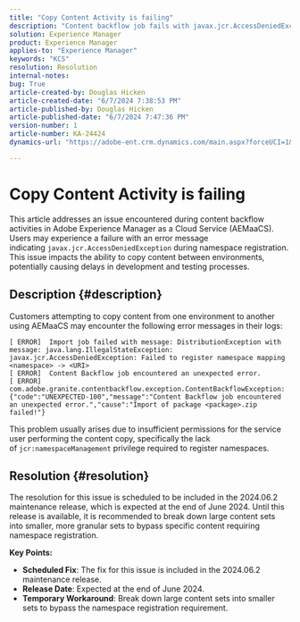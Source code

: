 ```yaml
---
title: "Copy Content Activity is failing"
description: "Content backflow job fails with javax.jcr.AccessDeniedException during namespace registration."
solution: Experience Manager
product: Experience Manager
applies-to: "Experience Manager"
keywords: "KCS"
resolution: Resolution
internal-notes: 
bug: True
article-created-by: Douglas Hicken
article-created-date: "6/7/2024 7:38:53 PM"
article-published-by: Douglas Hicken
article-published-date: "6/7/2024 7:47:36 PM"
version-number: 1
article-number: KA-24424
dynamics-url: "https://adobe-ent.crm.dynamics.com/main.aspx?forceUCI=1&pagetype=entityrecord&etn=knowledgearticle&id=e177a68b-0525-ef11-840b-6045bd02b206"

---
```

# Copy Content Activity is failing


This article addresses an issue encountered during content backflow activities in Adobe Experience Manager as a Cloud Service (AEMaaCS). Users may experience a failure with an error message indicating `javax.jcr.AccessDeniedException` during namespace registration. This issue impacts the ability to copy content between environments, potentially causing delays in development and testing processes.

## Description {#description}


Customers attempting to copy content from one environment to another using AEMaaCS may encounter the following error messages in their logs:


```plaintext
[ ERROR]  Import job failed with message: DistributionException with message: java.lang.IllegalStateException: javax.jcr.AccessDeniedException: Failed to register namespace mapping <namespace> -> <URI>
[ ERROR]  Content Backflow job encountered an unexpected error.
[ ERROR]  com.adobe.granite.contentbackflow.exception.ContentBackflowException: {"code":"UNEXPECTED-100","message":"Content Backflow job encountered an unexpected error.","cause":"Import of package <package>.zip failed!"}
```


This problem usually arises due to insufficient permissions for the service user performing the content copy, specifically the lack of `jcr:namespaceManagement` privilege required to register namespaces.


## Resolution {#resolution}


The resolution for this issue is scheduled to be included in the 2024.06.2 maintenance release, which is expected at the end of June 2024. Until this release is available, it is recommended to break down large content sets into smaller, more granular sets to bypass specific content requiring namespace registration.

<b>Key Points:</b>

- <b>Scheduled Fix</b>: The fix for this issue is included in the 2024.06.2 maintenance release.
- <b>Release Date</b>: Expected at the end of June 2024.
- <b>Temporary Workaround</b>: Break down large content sets into smaller sets to bypass the namespace registration requirement.

